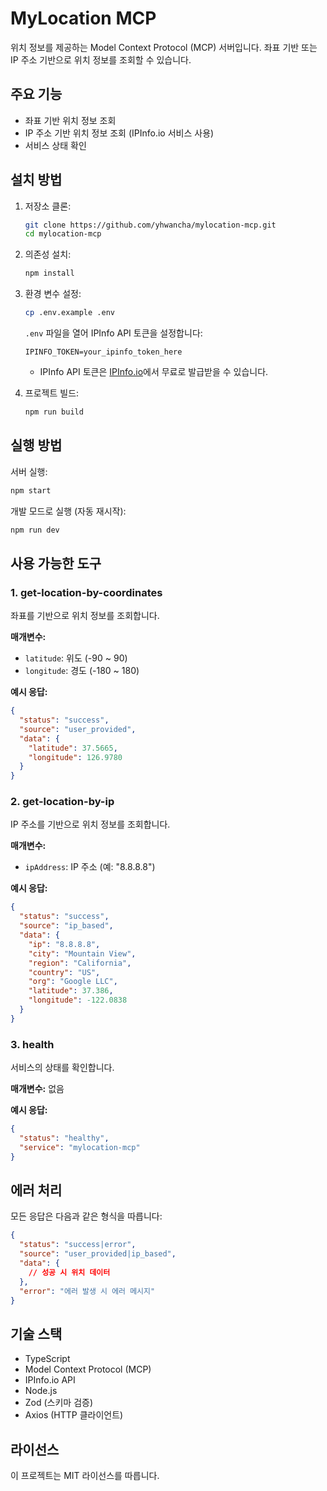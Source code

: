 # MyLocation MCP

위치 정보를 제공하는 Model Context Protocol (MCP) 서버입니다. 좌표 기반 또는 IP 주소 기반으로 위치 정보를 조회할 수 있습니다.

## 주요 기능

- 좌표 기반 위치 정보 조회
- IP 주소 기반 위치 정보 조회 (IPInfo.io 서비스 사용)
- 서비스 상태 확인

## 설치 방법

1. 저장소 클론:
   ```bash
   git clone https://github.com/yhwancha/mylocation-mcp.git
   cd mylocation-mcp
   ```

2. 의존성 설치:
   ```bash
   npm install
   ```

3. 환경 변수 설정:
   ```bash
   cp .env.example .env
   ```
   `.env` 파일을 열어 IPInfo API 토큰을 설정합니다:
   ```
   IPINFO_TOKEN=your_ipinfo_token_here
   ```
   - IPInfo API 토큰은 [IPInfo.io](https://ipinfo.io)에서 무료로 발급받을 수 있습니다.

4. 프로젝트 빌드:
   ```bash
   npm run build
   ```

## 실행 방법

서버 실행:
```bash
npm start
```

개발 모드로 실행 (자동 재시작):
```bash
npm run dev
```

## 사용 가능한 도구

### 1. get-location-by-coordinates

좌표를 기반으로 위치 정보를 조회합니다.

**매개변수:**
- `latitude`: 위도 (-90 ~ 90)
- `longitude`: 경도 (-180 ~ 180)

**예시 응답:**
```json
{
  "status": "success",
  "source": "user_provided",
  "data": {
    "latitude": 37.5665,
    "longitude": 126.9780
  }
}
```

### 2. get-location-by-ip

IP 주소를 기반으로 위치 정보를 조회합니다.

**매개변수:**
- `ipAddress`: IP 주소 (예: "8.8.8.8")

**예시 응답:**
```json
{
  "status": "success",
  "source": "ip_based",
  "data": {
    "ip": "8.8.8.8",
    "city": "Mountain View",
    "region": "California",
    "country": "US",
    "org": "Google LLC",
    "latitude": 37.386,
    "longitude": -122.0838
  }
}
```

### 3. health

서비스의 상태를 확인합니다.

**매개변수:** 없음

**예시 응답:**
```json
{
  "status": "healthy",
  "service": "mylocation-mcp"
}
```

## 에러 처리

모든 응답은 다음과 같은 형식을 따릅니다:

```json
{
  "status": "success|error",
  "source": "user_provided|ip_based",
  "data": {
    // 성공 시 위치 데이터
  },
  "error": "에러 발생 시 에러 메시지"
}
```

## 기술 스택

- TypeScript
- Model Context Protocol (MCP)
- IPInfo.io API
- Node.js
- Zod (스키마 검증)
- Axios (HTTP 클라이언트)

## 라이선스

이 프로젝트는 MIT 라이선스를 따릅니다.